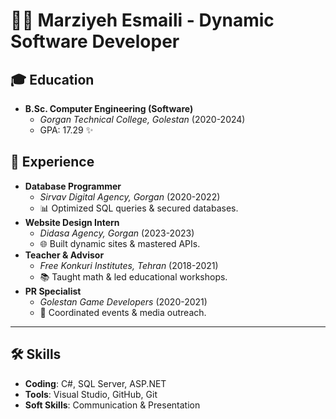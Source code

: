 # 👩‍💻 Marziyeh Esmaili - Dynamic Software Developer

## 🎓 Education
- **B.Sc. Computer Engineering (Software)**  
  - *Gorgan Technical College, Golestan* (2020-2024)  
  - GPA: 17.29 ✨

## 💼 Experience
- **Database Programmer**  
  - *Sirvav Digital Agency, Gorgan* (2020-2022)  
  - 📊 Optimized SQL queries & secured databases.
- **Website Design Intern**  
  - *Didasa Agency, Gorgan* (2023-2023)  
  - 🌐 Built dynamic sites & mastered APIs.
- **Teacher & Advisor**  
  - *Free Konkuri Institutes, Tehran* (2018-2021)  
  - 📚 Taught math & led educational workshops.
- **PR Specialist**  
  - *Golestan Game Developers* (2020-2021)  
  - 🎤 Coordinated events & media outreach.
---

## 🛠️ Skills
- **Coding**: C#, SQL Server, ASP.NET  
- **Tools**: Visual Studio, GitHub, Git  
- **Soft Skills**: Communication & Presentation  
